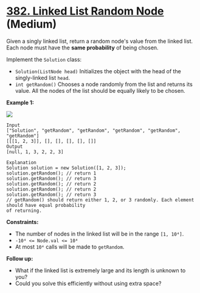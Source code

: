 # [382. Linked List Random Node][link] (Medium)

[link]: https://leetcode.com/problems/linked-list-random-node/

Given a singly linked list, return a random node's value from the linked list. Each node must have
the **same probability** of being chosen.

Implement the `Solution` class:

- `Solution(ListNode head)` Initializes the object with the head of the singly-linked list `head`.
- `int getRandom()` Chooses a node randomly from the list and returns its value. All the nodes of the
list should be equally likely to be chosen.

**Example 1:**

![](https://assets.leetcode.com/uploads/2021/03/16/getrand-linked-list.jpg)

```
Input
["Solution", "getRandom", "getRandom", "getRandom", "getRandom", "getRandom"]
[[[1, 2, 3]], [], [], [], [], []]
Output
[null, 1, 3, 2, 2, 3]

Explanation
Solution solution = new Solution([1, 2, 3]);
solution.getRandom(); // return 1
solution.getRandom(); // return 3
solution.getRandom(); // return 2
solution.getRandom(); // return 2
solution.getRandom(); // return 3
// getRandom() should return either 1, 2, or 3 randomly. Each element should have equal probability
of returning.
```

**Constraints:**

- The number of nodes in the linked list will be in the range `[1, 10⁴]`.
- `-10⁴ <= Node.val <= 10⁴`
- At most `10⁴` calls will be made to `getRandom`.

**Follow up:**

- What if the linked list is extremely large and its length is unknown to you?
- Could you solve this efficiently without using extra space?
